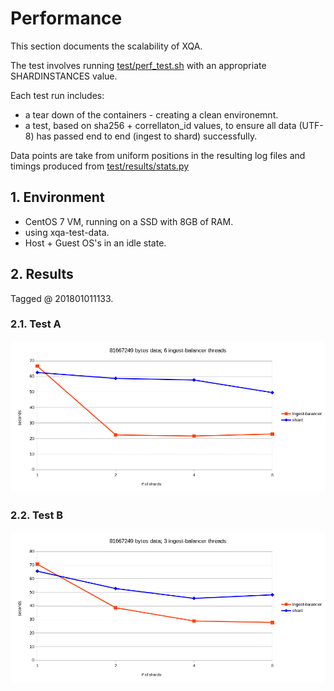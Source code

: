 # Performance
This section documents the scalability of XQA.

The test involves running [test/perf_test.sh](test/perf_test.sh) with an appropriate SHARDINSTANCES value.

Each test run includes:
* a tear down of the containers - creating a clean environemnt.
* a test, based on sha256 + correllaton_id values, to ensure all data (UTF-8) has passed end to end (ingest to shard) successfully.

Data points are take from uniform positions in the resulting log files and timings produced from [test/results/stats.py](test/results/stats.py)

## 1. Environment
* CentOS 7 VM, running on a SSD with 8GB of RAM.
* using xqa-test-data.
* Host + Guest OS's in an idle state.

## 2. Results
Tagged @ 201801011133.

### 2.1. Test A
![Test A](test/results/A.png)

### 2.2. Test B
![Test B](test/results/B.png)

